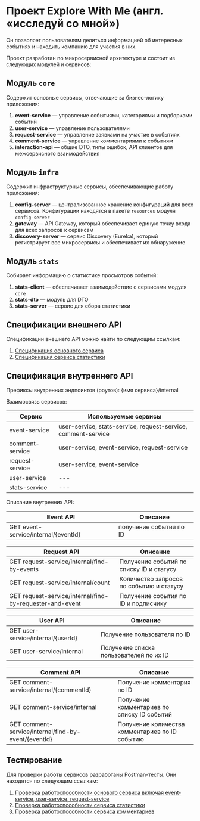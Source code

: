 # Проект Explore With Me (англ. «исследуй со мной»)
Он позволяет пользователям делиться информацией об интересных событиях и находить компанию для участия в них.

Проект разработан по микросервисной архитектуре и состоит из следующих модулей и сервисов:

## Модуль `core`
Содержит основные сервисы, отвечающие за бизнес-логику приложения:

1. **event-service** — управление событиями, категориями и подборками событий
2. **user-service** — управление пользователями
3. **request-service** — управление заявками на участие в событиях
4. **comment-service** — управление комментариями к событиям
5. **interaction-api** — общие DTO, типы ошибок, API клиентов для межсервисного взаимодействия

## Модуль `infra`
Содержит инфраструктурные сервисы, обеспечивающие работу приложения:

1. **config-server** — централизованное хранение конфигураций для всех сервисов. Конфигурации находятся в пакете `resources` модуля `config-server`
2. **gateway** — API Gateway, который обеспечивает единую точку входа для всех запросов к сервисам
3. **discovery-server** — сервис Discovery (Eureka), который регистрирует все микросервисы и обеспечивает их обнаружение

## Модуль `stats`
Собирает информацию о статистике просмотров событий:

1. **stats-client** — обеспечивает взаимодействие с сервисами модуля `core`
2. **stats-dto** — модуль для DTO
3. **stats-server** — сервис для сбора статистики

## Спецификации внешнего API
Спецификации внешнего API можно найти по следующим ссылкам:
1. [Спецификация основного сервиса](https://github.com/masicool/java-plus-graduation/blob/main/ewm-main-service-spec.json)
2. [Спецификация сервиса статистики](https://github.com/masicool/java-plus-graduation/blob/main/ewm-stats-service-spec.json)

## Спецификация внутреннего API
Префиксы внутренних эндпоинтов (роутов): {имя сервиса}/internal

Взаимосвязь сервисов:

| Сервис          | Используемые сервисы                                          |
|-----------------|---------------------------------------------------------------|
| event-service   | user-service, stats-service, request-service, comment-service |
| comment-service | user-service, event-service, request-service                  |
| request-service | user-service, event-service                                   |
| user-service    | ---                                                           |
| stats-service   | ---                                                           |

Описание внутренних API:

| Event API                            | Описание                |
|--------------------------------------|-------------------------|
| GET event-service/internal/{eventId} | получение события по ID |

| Request API                                              | Описание                                 |
|----------------------------------------------------------|------------------------------------------|
| GET request-service/internal/find-by-events              | Получение событий по списку ID и статусу |
| GET request-service/internal/count                       | Количество запросов по событию и статусу |
| GET request-service/internal/find-by-requester-and-event | Получение события по ID и подписчику     |

| User API                           | Описание                                |
|------------------------------------|-----------------------------------------|
| GET user-service/internal/{userId} | Получение пользователя по ID            |
| GET user-service/internal          | Получение списка пользователей по их ID |

| Comment API                                          | Описание                                        |
|------------------------------------------------------|-------------------------------------------------|
| GET comment-service/internal/{commentId}             | Получение комментария по ID                     |
| GET comment-service/internal                         | Получение комментариев по списку ID событий     |
| GET comment-service/internal/find-by-event/{eventId} | Получение количества комментариев по ID событию |

## Тестирование
Для проверки работы сервисов разработаны Postman-тесты. Они находятся по следующим ссылкам:
1. [Проверка работоспособности основого сервиса включая event-service, user-service, request-service](https://github.com/masicool/java-plus-graduation/blob/main/postman/ewm-main-service.json)
2. [Проверка работоспособности сервиса статистики](https://github.com/masicool/java-plus-graduation/blob/main/postman/ewm-stat-service.json)
3. [Проверка работоспособности сервиса комментариев](https://github.com/masicool/java-plus-graduation/blob/main/postman/feature.json)

